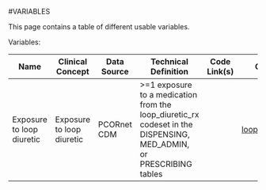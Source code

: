 #VARIABLES

This page contains a table of different usable variables.

Variables:

| Name | Clinical Concept | Data Source | Technical Definition | Code Link(s) | Codeset | Last Updated | Primary Developer | Status | Date Finalized |
|------|------------------|-------------|----------------------|--------------|---------|--------------|-------------------|--------|----------------|
| Exposure to loop diuretic | Exposure to loop diuretic | PCORnet CDM | >=1 exposure to a medication from the loop_diuretic_rx codeset in the DISPENSING, MED_ADMIN, or PRESCRIBING tables | | [loop_diuretic_rx](drug/loop_diuretic_rx.csv) | 2021-12 | Amy Goodwin Davies | | |
